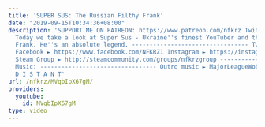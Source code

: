 ```yaml
---
title: 'SUPER SUS: The Russian Filthy Frank'
date: "2019-09-15T10:34:36+08:00"
description: 'SUPPORT ME ON PATREON: https://www.patreon.com/nfkrz Twitter ► https://twitter.com/roman_nfkrz
  Today we take a look at Super Sus - Ukraine''s finest YouTuber and the new Filthy
  Frank. He''s an absolute legend. --------------------------------- Twitch ► http://www.twitch.tv/nfkrz
  Facebook ► https://www.facebook.com/NFKRZ1 Instagram ► https://instagram.com/roman_nfkrz/
  Steam Group ► http://steamcommunity.com/groups/nfkrzgroup ---------------------------------
  Music: --------------------------------- Outro music ► MajorLeagueWobs/Holder -
  D I S T A N T'
url: /nfkrz/MVqbIpX67gM/
providers:
  youtube:
    id: MVqbIpX67gM
type: video
---
```

